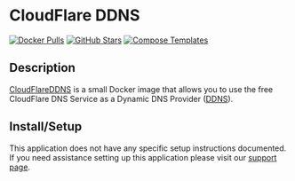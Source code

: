 # CloudFlare DDNS

[![Docker Pulls](https://img.shields.io/docker/pulls/hotio/cloudflareddns?style=flat-square&color=607D8B&label=docker%20pulls&logo=docker)](https://hub.docker.com/r/hotio/cloudflareddns)
[![GitHub Stars](https://img.shields.io/github/stars/hotio/cloudflareddns?style=flat-square&color=607D8B&label=github%20stars&logo=github)](https://github.com/hotio/cloudflareddns)
[![Compose Templates](https://img.shields.io/static/v1?style=flat-square&color=607D8B&label=compose&message=templates)](https://github.com/GhostWriters/DockSTARTer/tree/master/compose/.apps/cloudflareddns)

## Description

[CloudFlareDDNS](https://www.cloudflare.com/dns/) is a small Docker image that
allows you to use the free CloudFlare DNS Service as a Dynamic DNS Provider
([DDNS](https://en.wikipedia.org/wiki/Dynamic_DNS)).

## Install/Setup

This application does not have any specific setup instructions documented. If
you need assistance setting up this application please visit our
[support page](https://dockstarter.com/basics/support/).
